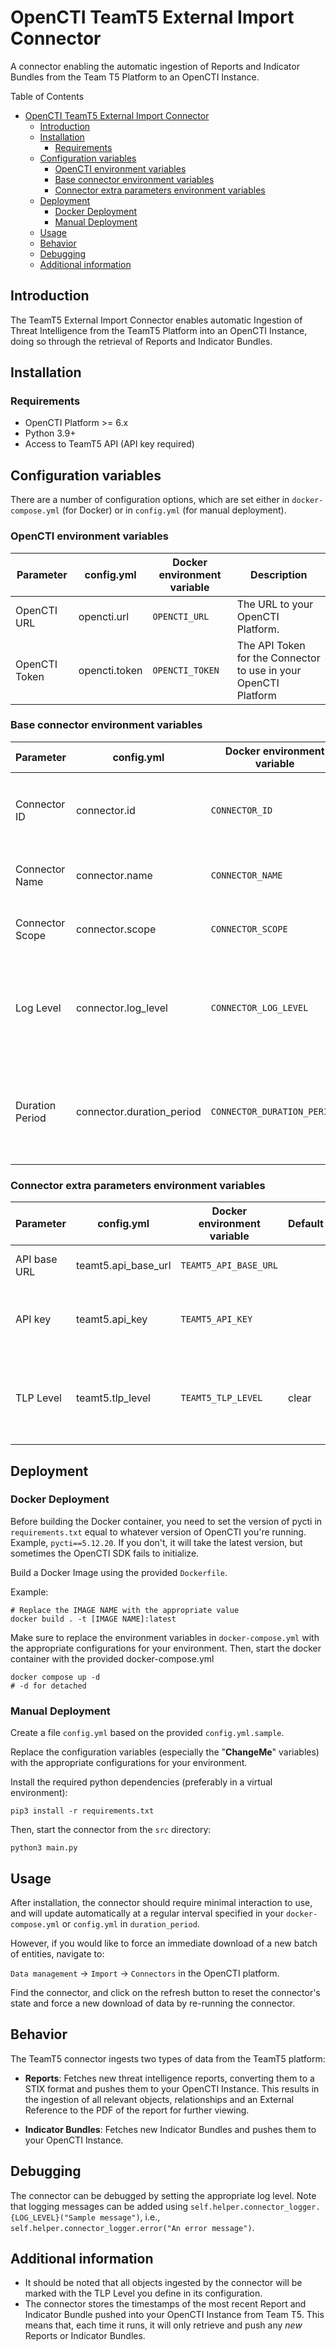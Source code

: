# OpenCTI TeamT5 External Import Connector

A connector enabling the automatic ingestion of Reports and Indicator Bundles from the Team T5 Platform to an OpenCTI Instance.


Table of Contents

- [OpenCTI TeamT5 External Import Connector](#opencti-teamt5-external-Import-connector)
  - [Introduction](#introduction)
  - [Installation](#installation)
    - [Requirements](#requirements)
  - [Configuration variables](#configuration-variables)
    - [OpenCTI environment variables](#opencti-environment-variables)
    - [Base connector environment variables](#base-connector-environment-variables)
    - [Connector extra parameters environment variables](#connector-extra-parameters-environment-variables)
  - [Deployment](#deployment)
    - [Docker Deployment](#docker-deployment)
    - [Manual Deployment](#manual-deployment)
  - [Usage](#usage)
  - [Behavior](#behavior)
  - [Debugging](#debugging)
  - [Additional information](#additional-information)

## Introduction

The TeamT5 External Import Connector enables automatic Ingestion of Threat Intelligence from the TeamT5 Platform into an OpenCTI Instance, doing so through the retrieval of Reports and Indicator Bundles.

## Installation

### Requirements

- OpenCTI Platform >= 6.x
- Python 3.9+
- Access to TeamT5 API (API key required)

## Configuration variables

There are a number of configuration options, which are set either in `docker-compose.yml` (for Docker) or in `config.yml` (for manual deployment).

### OpenCTI environment variables


| Parameter     | config.yml | Docker environment variable | Description                                          |
|---------------|------------|-----------------------------|------------------------------------------------------|
| OpenCTI URL   | opencti.url        | `OPENCTI_URL`               | The URL to your OpenCTI Platform.                     |
| OpenCTI Token | opencti.token      | `OPENCTI_TOKEN`             | The API Token for the Connector to use in your OpenCTI Platform |

### Base connector environment variables

| Parameter            | config.yml           | Docker environment variable     | Default         | Description                                                                              |
|----------------------|---------------------|---------------------------------|-----------------|------------------------------------------------------------------------------------------|
| Connector ID         | connector.id        | `CONNECTOR_ID`                  |                | A unique `UUIDv4` identifier for this connector instance.                                |
| Connector Name       | connector.name      | `CONNECTOR_NAME`                | TeamT5 External Import Connector | Name of the connector.                                                                   |
| Connector Scope      | connector.scope     | `CONNECTOR_SCOPE`               |                 | The scope applied to the connector. |
| Log Level            | connector.log_level | `CONNECTOR_LOG_LEVEL`           | info            | Determines the verbosity of the logs. Options are `debug`, `info`, `warn`, or `error`.   |
| Duration Period      | connector.duration_period | `CONNECTOR_DURATION_PERIOD`   | P1D            | Interval for the scheduler process in ISO-8601 format (e.g., P1D for 1 day).        |

### Connector extra parameters environment variables


| Parameter    | config.yml         | Docker environment variable | Default | Description                                                                                      |
|--------------|-------------------|-----------------------------|---------|--------------------------------------------------------------------------------------------------|
| API base URL | teamt5.api_base_url | `TEAMT5_API_BASE_URL`   |         | The base URL for the TeamT5 API.                                                                 |
| API key      | teamt5.api_key      | `TEAMT5_API_KEY`        |         | The API key for authenticating with the TeamT5 API.                                              |
| TLP Level    | teamt5.tlp_level    | `TEAMT5_TLP_LEVEL`      | clear   | TLP marking for ingested data. Options: clear, white, green, amber, amber+strict, red.           |

## Deployment

### Docker Deployment

Before building the Docker container, you need to set the version of pycti in `requirements.txt` equal to whatever version of OpenCTI you're running. Example, `pycti==5.12.20`. If you don't, it will take the latest version, but sometimes the OpenCTI SDK fails to initialize.

Build a Docker Image using the provided `Dockerfile`.

Example:

```shell
# Replace the IMAGE NAME with the appropriate value
docker build . -t [IMAGE NAME]:latest
```

Make sure to replace the environment variables in `docker-compose.yml` with the appropriate configurations for your environment. Then, start the docker container with the provided docker-compose.yml

```shell
docker compose up -d
# -d for detached
```

### Manual Deployment

Create a file `config.yml` based on the provided `config.yml.sample`.

Replace the configuration variables (especially the "**ChangeMe**" variables) with the appropriate configurations for your environment.

Install the required python dependencies (preferably in a virtual environment):

```shell
pip3 install -r requirements.txt
```

Then, start the connector from the `src` directory:

```shell
python3 main.py
```

## Usage

After installation, the connector should require minimal interaction to use, and will update automatically at a regular interval specified in your `docker-compose.yml` or `config.yml` in `duration_period`.

However, if you would like to force an immediate download of a new batch of entities, navigate to:

`Data management` -> `Import` -> `Connectors` in the OpenCTI platform.

Find the connector, and click on the refresh button to reset the connector's state and force a new download of data by re-running the connector.

## Behavior

The TeamT5 connector ingests two types of data from the TeamT5 platform:

- **Reports**: Fetches new threat intelligence reports, converting them to a STIX format and pushes them to your OpenCTI Instance. This results in the ingestion of all relevant objects, relationships and an External Reference to the PDF of the report for further viewing.

- **Indicator Bundles**: Fetches new Indicator Bundles and pushes them to your OpenCTI Instance.


## Debugging

The connector can be debugged by setting the appropriate log level.
Note that logging messages can be added using `self.helper.connector_logger.{LOG_LEVEL}("Sample message")`, i.e., `self.helper.connector_logger.error("An error message")`.

## Additional information

- It should be noted that all objects ingested by the connector will be marked with the TLP Level you define in its configuration.
- The connector stores the timestamps of the most recent Report and Indicator Bundle pushed into your OpenCTI Instance from Team T5. This means that, each time it runs, it will only retrieve and push any <i>new</i> Reports or Indicator Bundles.
